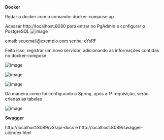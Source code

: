 **Docker**

Rodar o docker com o comando: docker-compose up

Acessar http://localhost:8080 para entrar no PgAdmin e configurar o PostgreSQL
![image](https://github.com/JoseVieira1996/desafio-cooperativa/assets/66947463/0926dbe0-ff11-4b44-90d0-4f855146a0ef)

email: seuemail@exemplo.com
senha: eYsRF














Feito isso, registrar um novo servidor, adicionando as informações contidas no docker-compose

![image](https://github.com/JoseVieira1996/desafio-cooperativa/assets/66947463/5f07c341-d9be-4e1c-ab25-ed345130b15a)


![image](https://github.com/JoseVieira1996/desafio-cooperativa/assets/66947463/0002dc27-69a7-40cb-8649-9719e011f12f)

![image](https://github.com/JoseVieira1996/desafio-cooperativa/assets/66947463/a4910c81-ce3e-4370-94fb-612cd63b9b40)












Da maneira como foi configurado o Spring, após a 1ª requisição, serão criadas as tabelas

![image](https://github.com/JoseVieira1996/desafio-cooperativa/assets/66947463/db0117dd-91af-42a6-8306-44daa2578668)


**Swagger**

http://localhost:8089/v3/api-docs e http://localhost:8089/swagger-ui/index.html



